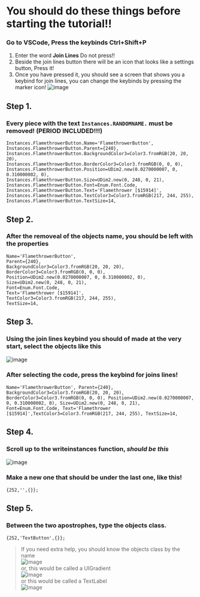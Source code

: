 # You should do these things before starting the tutorial!!
### Go to VSCode, Press the keybinds **Ctrl+Shift+P** <br />
  1. Enter the word **Join Lines** Do not press!! <br />
  2. Beside the join lines button there will be an icon that looks like a settings button, Press it! <br />
  3. Once you have pressed it, you should see a screen that shows you a keybind for join lines, you can change the keybinds by pressing the marker icon! ![image](https://github.com/hellokittysouljia/P/assets/161272465/56c5c50a-72ee-4536-b509-d41f0aef5836) <br />

## Step 1.
  ### Every piece with the text `Instances.RANDOMNAME.` must be removed! (PERIOD INCLUDED!!!)
   `Instances.FlamethrowerButton.Name='FlamethrowerButton',` <br />
   `Instances.FlamethrowerButton.Parent={240},` <br />
   `Instances.FlamethrowerButton.BackgroundColor3=Color3.fromRGB(20, 20, 20),` <br />
   `Instances.FlamethrowerButton.BorderColor3=Color3.fromRGB(0, 0, 0),` <br />
   `Instances.FlamethrowerButton.Position=UDim2.new(0.0270000007, 0, 0.310000002, 0),` <br />
   `Instances.FlamethrowerButton.Size=UDim2.new(0, 248, 0, 21),` <br />
   `Instances.FlamethrowerButton.Font=Enum.Font.Code,` <br />
   `Instances.FlamethrowerButton.Text='Flamethrower [$15914]',` <br />
   `Instances.FlamethrowerButton.TextColor3=Color3.fromRGB(217, 244, 255),` <br />
   `Instances.FlamethrowerButton.TextSize=14,` <br />
## Step 2.
  ### After the removeal of the objects name, you should be left with the properties
  `Name='FlamethrowerButton',` <br />
  `Parent={240},` <br />
  `BackgroundColor3=Color3.fromRGB(20, 20, 20),` <br />
  `BorderColor3=Color3.fromRGB(0, 0, 0),` <br />
  `Position=UDim2.new(0.0270000007, 0, 0.310000002, 0),` <br />
  `Size=UDim2.new(0, 248, 0, 21),` <br />
  `Font=Enum.Font.Code,` <br />
  `Text='Flamethrower [$15914]',` <br />
  `TextColor3=Color3.fromRGB(217, 244, 255),` <br />
  `TextSize=14,` <br />
## Step 3.
  ### Using the join lines keybind you should of made at the very start, select the objects like this <br />
  ![image](https://github.com/hellokittysouljia/P/assets/161272465/61aa5868-7f95-47eb-8e05-d04411fd8977) <br />
  ### After selecting the code, press the keybind for joins lines! <br />
  `Name='FlamethrowerButton', Parent={240}, BackgroundColor3=Color3.fromRGB(20, 20, 20), BorderColor3=Color3.fromRGB(0, 0, 0), Position=UDim2.new(0.0270000007, 0, 0.310000002, 0), Size=UDim2.new(0, 248, 0, 21), Font=Enum.Font.Code, Text='Flamethrower     [$15914]',TextColor3=Color3.fromRGB(217, 244, 255), TextSize=14,`
## Step 4.
  ### Scroll up to the writeinstances function, *should be this* <br />
  ![image](https://github.com/hellokittysouljia/P/assets/161272465/21281158-8f3b-4d28-9e27-65da33b4e9fa) <br />
  ### Make a new one that should be under the last one, like this! <br />
  `{252,'',{}};`
## Step 5.
  ### Between the two apostrophes, type the objects class.
    {252,'TextButton',{}};
   > If you need extra help, you should know the objects class by the name <br />
   ![image](https://github.com/hellokittysouljia/P/assets/161272465/2d8a8cac-6b57-418c-98f2-aed7056159fa) <br />
   > or, this would be called a UIGradient <br />
   ![image](https://github.com/hellokittysouljia/P/assets/161272465/d469aa13-d492-42b5-b161-78232bdef8d0) <br />
   > or this would be called a TextLabel <br />
   ![image](https://github.com/hellokittysouljia/P/assets/161272465/e2ae558f-0b86-4707-bb56-7a06b9114657) <br />
   
  
  

   
  

